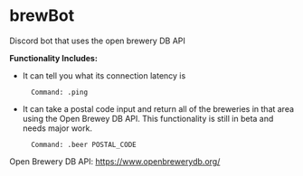 # brewBot
Discord bot that uses the open brewery DB API 

<strong>Functionality Includes:</strong>

- It can tell you what its connection latency is

        Command: .ping

- It can take a postal code input and return all of the breweries in that area using the Open Brewey DB API. This functionality is still in beta and needs major work.

        Command: .beer POSTAL_CODE


Open Brewery DB API: https://www.openbrewerydb.org/

